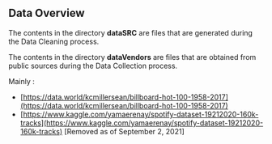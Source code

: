 ## Data Overview

The contents in the directory __dataSRC__ are files that are generated during the Data Cleaning process.

The contents in the directory __dataVendors__ are files that are obtained from public sources during the Data Collection process.

Mainly : 
* [https://data.world/kcmillersean/billboard-hot-100-1958-2017](https://data.world/kcmillersean/billboard-hot-100-1958-2017)
* [https://www.kaggle.com/yamaerenay/spotify-dataset-19212020-160k-tracks](https://www.kaggle.com/yamaerenay/spotify-dataset-19212020-160k-tracks) [Removed as of September 2, 2021]

